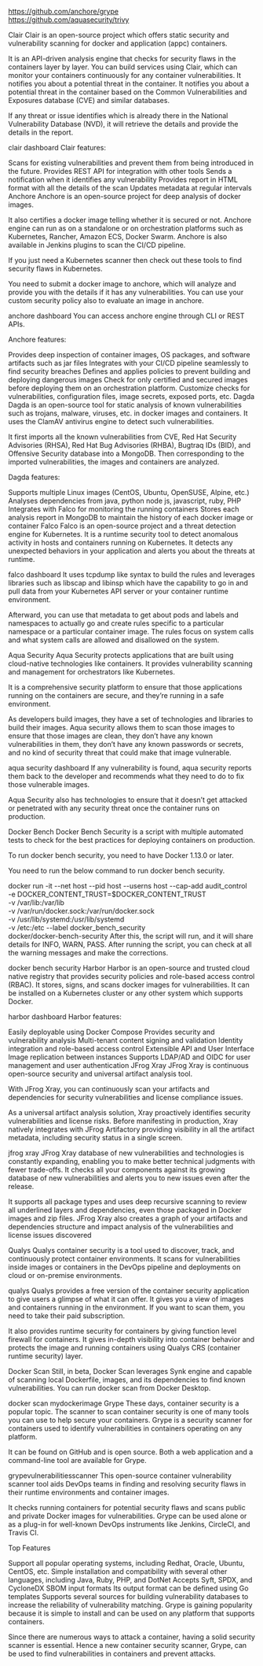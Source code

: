 https://github.com/anchore/grype <br>
https://github.com/aquasecurity/trivy <br>




Clair
Clair is an open-source project which offers static security and vulnerability scanning for docker and application (appc) containers.

It is an API-driven analysis engine that checks for security flaws in the containers layer by layer. You can build services using Clair, which can monitor your containers continuously for any container vulnerabilities. It notifies you about a potential threat in the container. It notifies you about a potential threat in the container based on the Common Vulnerabilities and Exposures database (CVE) and similar databases.

If any threat or issue identifies which is already there in the National Vulnerability Database (NVD), it will retrieve the details and provide the details in the report.

clair dashboard
Clair features:

Scans for existing vulnerabilities and prevent them from being introduced in the future.
Provides REST API for integration with other tools
Sends a notification when it identifies any vulnerability
Provides report in HTML format with all the details of the scan
Updates metadata at regular intervals
Anchore
Anchore is an open-source project for deep analysis of docker images.

It also certifies a docker image telling whether it is secured or not. Anchore engine can run as on a standalone or on orchestration platforms such as Kubernetes, Rancher, Amazon ECS, Docker Swarm. Anchore is also available in Jenkins plugins to scan the CI/CD pipeline.

If you just need a Kubernetes scanner then check out these tools to find security flaws in Kubernetes.

You need to submit a docker image to anchore, which will analyze and provide you with the details if it has any vulnerabilities. You can use your custom security policy also to evaluate an image in anchore.

anchore dashboard
You can access anchore engine through CLI or REST APIs.

Anchore features:

Provides deep inspection of container images, OS packages, and software artifacts such as jar files
Integrates with your CI/CD pipeline seamlessly to find security breaches
Defines and applies policies to prevent building and deploying dangerous images
Check for only certified and secured images before deploying them on an orchestration platform.
Customize checks for vulnerabilities, configuration files, image secrets, exposed ports, etc.
Dagda
Dagda is an open-source tool for static analysis of known vulnerabilities such as trojans, malware, viruses, etc. in docker images and containers. It uses the ClamAV antivirus engine to detect such vulnerabilities.

It first imports all the known vulnerabilities from CVE, Red Hat Security Advisories (RHSA), Red Hat Bug Advisories (RHBA), Bugtraq IDs (BID), and Offensive Security database into a MongoDB. Then corresponding to the imported vulnerabilities, the images and containers are analyzed.


Dagda features:

Supports multiple Linux images (CentOS, Ubuntu, OpenSUSE, Alpine, etc.)
Analyses dependencies from java, python node js, javascript, ruby, PHP
Integrates with Falco for monitoring the running containers
Stores each analysis report in MongoDB to maintain the history of each docker image or container
Falco
Falco is an open-source project and a threat detection engine for Kubernetes. It is a runtime security tool to detect anomalous activity in hosts and containers running on Kubernetes. It detects any unexpected behaviors in your application and alerts you about the threats at runtime.

falco dashboard
It uses tcpdump like syntax to build the rules and leverages libraries such as libscap and libinsp which have the capability to go in and pull data from your Kubernetes API server or your container runtime environment.

Afterward, you can use that metadata to get about pods and labels and namespaces to actually go and create rules specific to a particular namespace or a particular container image. The rules focus on system calls and what system calls are allowed and disallowed on the system.

Aqua Security
Aqua Security protects applications that are built using cloud-native technologies like containers. It provides vulnerability scanning and management for orchestrators like Kubernetes.

It is a comprehensive security platform to ensure that those applications running on the containers are secure, and they’re running in a safe environment.

As developers build images, they have a set of technologies and libraries to build their images. Aqua security allows them to scan those images to ensure that those images are clean, they don’t have any known vulnerabilities in them, they don’t have any known passwords or secrets, and no kind of security threat that could make that image vulnerable.

aqua security dashboard
If any vulnerability is found, aqua security reports them back to the developer and recommends what they need to do to fix those vulnerable images.

Aqua Security also has technologies to ensure that it doesn’t get attacked or penetrated with any security threat once the container runs on production.

Docker Bench
Docker Bench Security is a script with multiple automated tests to check for the best practices for deploying containers on production.

To run docker bench security, you need to have Docker 1.13.0 or later.

You need to run the below command to run docker bench security.

docker run -it --net host --pid host --userns host --cap-add audit_control \
-e DOCKER_CONTENT_TRUST=$DOCKER_CONTENT_TRUST \
-v /var/lib:/var/lib \
-v /var/run/docker.sock:/var/run/docker.sock \
-v /usr/lib/systemd:/usr/lib/systemd \
-v /etc:/etc --label docker_bench_security \
docker/docker-bench-security
After this, the script will run, and it will share details for INFO, WARN, PASS. After running the script, you can check at all the warning messages and make the corrections.

docker bench security
Harbor
Harbor is an open-source and trusted cloud native registry that provides security policies and role-based access control (RBAC). It stores, signs, and scans docker images for vulnerabilities. It can be installed on a Kubernetes cluster or any other system which supports Docker.

harbor dashboard
Harbor features:

Easily deployable using Docker Compose
Provides security and vulnerability analysis
Multi-tenant content signing and validation
Identity integration and role-based access control
Extensible API and User Interface
Image replication between instances
Supports LDAP/AD and OIDC for user management and user authentication
JFrog Xray
JFrog Xray is continuous open-source security and universal artifact analysis tool.

With JFrog Xray, you can continuously scan your artifacts and dependencies for security vulnerabilities and license compliance issues.

As a universal artifact analysis solution, Xray proactively identifies security vulnerabilities and license risks. Before manifesting in production, Xray natively integrates with JFrog Artifactory providing visibility in all the artifact metadata, including security status in a single screen.

jfrog xray
JFrog Xray database of new vulnerabilities and technologies is constantly expanding, enabling you to make better technical judgments with fewer trade-offs. It checks all your components against its growing database of new vulnerabilities and alerts you to new issues even after the release.

It supports all package types and uses deep recursive scanning to review all underlined layers and dependencies, even those packaged in Docker images and zip files. JFrog Xray also creates a graph of your artifacts and dependencies structure and impact analysis of the vulnerabilities and license issues discovered

Qualys
Qualys container security is a tool used to discover, track, and continuously protect container environments. It scans for vulnerabilities inside images or containers in the DevOps pipeline and deployments on cloud or on-premise environments.

qualys
Qualys provides a free version of the container security application to give users a glimpse of what it can offer. It gives you a view of images and containers running in the environment. If you want to scan them, you need to take their paid subscription.

It also provides runtime security for containers by giving function level firewall for containers. It gives in-depth visibility into container behavior and protects the image and running containers using Qualys CRS (container runtime security) layer.

Docker Scan
Still, in beta, Docker Scan leverages Synk engine and capable of scanning local Dockerfile, images, and its dependencies to find known vulnerabilities. You can run docker scan from Docker Desktop.

docker scan mydockerimage
Grype
These days, container security is a popular topic. The scanner to scan container security is one of many tools you can use to help secure your containers. Grype is a security scanner for containers used to identify vulnerabilities in containers operating on any platform.

It can be found on GitHub and is open source. Both a web application and a command-line tool are available for Grype.

grypevulnerabilitiesscanner
This open-source container vulnerability scanner tool aids DevOps teams in finding and resolving security flaws in their runtime environments and container images.

It checks running containers for potential security flaws and scans public and private Docker images for vulnerabilities. Grype can be used alone or as a plug-in for well-known DevOps instruments like Jenkins, CircleCI, and Travis CI.

Top Features

Support all popular operating systems, including Redhat, Oracle, Ubuntu, CentOS, etc.
Simple installation and compatibility with several other languages, including Java, Ruby, PHP, and DotNet
Accepts Syft, SPDX, and CycloneDX SBOM input formats
Its output format can be defined using Go templates
Supports several sources for building vulnerability databases to increase the reliability of vulnerability matching.
Grype is gaining popularity because it is simple to install and can be used on any platform that supports containers.

Since there are numerous ways to attack a container, having a solid security scanner is essential. Hence a new container security scanner, Grype, can be used to find vulnerabilities in containers and prevent attacks.
